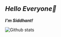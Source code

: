 ## _Hello Everyone👋_

_**I'm Siddhant!**_

![Github stats](https://github-readme-stats.vercel.app/api?username=siddhantmittal024)

